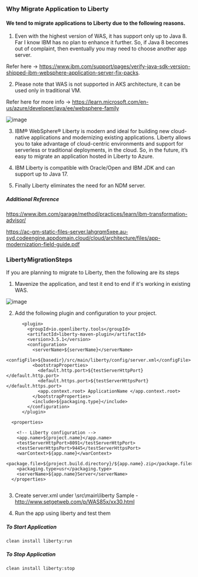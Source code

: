 ### Why Migrate Application to Liberty 

 
#### We tend to migrate applications to Liberty due to the following reasons. 
 
 
1. Even with the highest version of WAS, it has support only up to Java 8. Far I know IBM has no plan to enhance it further.  So, if Java 8 becomes out of complaint, then eventually you may need to choose another app server. 

Refer here -> https://www.ibm.com/support/pages/verify-java-sdk-version-shipped-ibm-websphere-application-server-fix-packs. 
	
	
2. Please note that WAS is not supported in AKS architecture, it can be used only in traditional VM.   

Refer here for more info -> https://learn.microsoft.com/en-us/azure/developer/java/ee/websphere-family 
 
![image](https://github.com/mjameer/LibertyMigrationSteps/assets/11364104/7136d1ba-72ec-4898-83c9-a3927bd64a75)

3. IBM® WebSphere® Liberty is modern and ideal for building new cloud-native applications and modernizing existing applications. Liberty allows you to take advantage of cloud-centric environments and support for serverless or traditional deployments, in the cloud. So, in the future, it’s easy to migrate an application hosted in Liberty to Azure.

4. IBM Liberty is compatible with Oracle/Open and IBM JDK and can support up to Java 17. 

5. Finally Liberty eliminates the need for an NDM server. 

##### Additional Reference 

https://www.ibm.com/garage/method/practices/learn/ibm-transformation-advisor/

https://ac-gm-static-files-server.lahgrqm5xee.au-syd.codeengine.appdomain.cloud/cloud/architecture/files/app-modernization-field-guide.pdf


### LibertyMigrationSteps


If you are planning to migrate to Liberty, then the following are its steps
 
1.	Mavenize the application, and test it end to end if it's working in existing WAS.

   ![image](https://github.com/mjameer/LibertyMigrationSteps/assets/11364104/1a834e0f-a87d-49e1-a72e-7848fc1b9eef)

2. 	⁠Add the following plugin and configuration to your project.   
    
```
      <plugin>
        <groupId>io.openliberty.tools</groupId>
        <artifactId>liberty-maven-plugin</artifactId>
        <version>3.5.1</version>
        <configuration>
          <serverName>${serverName}</serverName>
          <configFile>${basedir}/src/main/liberty/config/server.xml</configFile>
          <bootstrapProperties>
            <default.http.port>${testServerHttpPort}</default.http.port>
            <default.https.port>${testServerHttpsPort}</default.https.port>
            <app.context.root> ApplicationName </app.context.root>
          </bootstrapProperties>
          <include>${packaging.type}</include>
        </configuration>
      </plugin>
```


```
  <properties>
 
    <!-- Liberty configuration -->
    <app.name>${project.name}</app.name>
    <testServerHttpPort>8091</testServerHttpPort>
    <testServerHttpsPort>9445</testServerHttpsPort>
    <warContext>${app.name}</warContext>
    <package.file>${project.build.directory}/${app.name}.zip</package.file>
    <packaging.type>usr</packaging.type>
    <serverName>${app.name}Server</serverName>
  </properties>
  
```

3.	Create server.xml under \src\main\liberty 
Sample - http://www.setgetweb.com/p/WAS85x/xx30.html 

4.	Run the app using liberty and test them
 
##### To Start Application 

```
clean install liberty:run
```
 
##### To Stop Application

```
clean install liberty:stop
```

